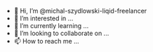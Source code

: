 - 👋 Hi, I’m @michal-szydlowski-liqid-freelancer
- 👀 I’m interested in ...
- 🌱 I’m currently learning ...
- 💞️ I’m looking to collaborate on ...
- 📫 How to reach me ...

<!---
michal-szydlowski-liqid-freelancer/michal-szydlowski-liqid-freelancer is a ✨ special ✨ repository because its `README.md` (this file) appears on your GitHub profile.
You can click the Preview link to take a look at your changes.
--->
